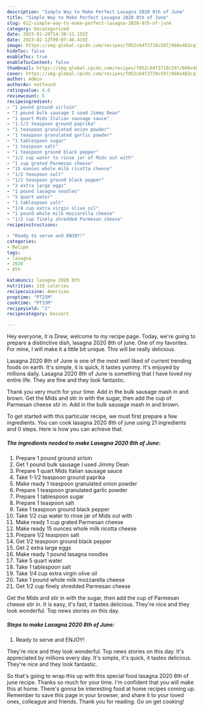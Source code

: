 ```yaml
---
description: "Simple Way to Make Perfect Lasagna 2020 8th of June"
title: "Simple Way to Make Perfect Lasagna 2020 8th of June"
slug: 612-simple-way-to-make-perfect-lasagna-2020-8th-of-june
category: Uncategorized
date: 2023-01-26T14:38:11.155Z
date: 2023-02-12T09:07:48.419Z
image: https://img-global.cpcdn.com/recipes/f052c64f3710c597/680x482cq70/lasagna-2020-8th-of-june-recipe-main-photo.jpg
hideToc: false
enableToc: true
enableTocContent: false
thumbnail: https://img-global.cpcdn.com/recipes/f052c64f3710c597/680x482cq70/lasagna-2020-8th-of-june-recipe-main-photo.jpg
cover: https://img-global.cpcdn.com/recipes/f052c64f3710c597/680x482cq70/lasagna-2020-8th-of-june-recipe-main-photo.jpg
author: Admin
authorAv: notfound
ratingvalue: 4.6
reviewcount: 5
recipeingredient:
- "1 pound ground sirloin"
- "1 pound bulk sausage I used Jimmy Dean"
- "1 quart Mids Italian sausage sauce"
- "1-1/2 teaspoon ground paprika"
- "1 teaspoon granulated onion powder"
- "1 teaspoon granulated garlic powder"
- "1 tablespoon sugar"
- "1 teaspoon salt"
- "1 teaspoon ground black pepper"
- "1/2 cup water to rinse jar of Mids out with"
- "1 cup grated Parmesan cheese"
- "15 ounces whole milk ricotta cheese"
- "1/2 teaspoon salt"
- "1/2 teaspoon ground black pepper"
- "2 extra large eggs"
- "1 pound lasagna noodles"
- "5 quart water"
- "1 tablespoon salt"
- "1/4 cup extra virgin olive oil"
- "1 pound whole milk mozzarella cheese"
- "1/2 cup finely shredded Parmesan cheese"
recipeinstructions:

- "Ready to serve and ENJOY!"
categories:
- Recipe
tags:
- lasagna
- 2020
- 8th

katakunci: lasagna 2020 8th 
nutrition: 119 calories
recipecuisine: American
preptime: "PT25M"
cooktime: "PT33M"
recipeyield: "2"
recipecategory: Dessert

---
```



Hey everyone, it is Drew, welcome to my recipe page. Today, we're going to prepare a distinctive dish, lasagna 2020 8th of june. One of my favorites. For mine, I will make it a little bit unique. This will be really delicious.

Lasagna 2020 8th of June is one of the most well liked of current trending foods on earth. It's simple, it is quick, it tastes yummy. It's enjoyed by millions daily. Lasagna 2020 8th of June is something that I have loved my entire life. They are fine and they look fantastic.

Thank you very much for your time. Add in the bulk sausage mash in and brown. Get the Mids and stir in with the sugar, then add the cup of Parmesan cheese stir in. Add in the bulk sausage mash in and brown.


To get started with this particular recipe, we must first prepare a few ingredients. You can cook lasagna 2020 8th of june using 21 ingredients and 0 steps. Here is how you can achieve that.

<!--inarticleads1-->

##### The ingredients needed to make Lasagna 2020 8th of June:

1. Prepare 1 pound ground sirloin
1. Get 1 pound bulk sausage I used Jimmy Dean
1. Prepare 1 quart Mids Italian sausage sauce
1. Take 1-1/2 teaspoon ground paprika
1. Make ready 1 teaspoon granulated onion powder
1. Prepare 1 teaspoon granulated garlic powder
1. Prepare 1 tablespoon sugar
1. Prepare 1 teaspoon salt
1. Take 1 teaspoon ground black pepper
1. Take 1/2 cup water to rinse jar of Mids out with
1. Make ready 1 cup grated Parmesan cheese
1. Make ready 15 ounces whole milk ricotta cheese
1. Prepare 1/2 teaspoon salt
1. Get 1/2 teaspoon ground black pepper
1. Get 2 extra large eggs
1. Make ready 1 pound lasagna noodles
1. Take 5 quart water
1. Take 1 tablespoon salt
1. Take 1/4 cup extra virgin olive oil
1. Take 1 pound whole milk mozzarella cheese
1. Get 1/2 cup finely shredded Parmesan cheese


Get the Mids and stir in with the sugar, then add the cup of Parmesan cheese stir in. It is easy, it&#39;s fast, it tastes delicious. They&#39;re nice and they look wonderful. Top news stories on this day. 

<!--inarticleads2-->

##### Steps to make Lasagna 2020 8th of June:


1. Ready to serve and ENJOY!

They&#39;re nice and they look wonderful. Top news stories on this day. It&#39;s appreciated by millions every day. It&#39;s simple, it&#39;s quick, it tastes delicious. They&#39;re nice and they look fantastic. 

So that's going to wrap this up with this special food lasagna 2020 8th of june recipe. Thanks so much for your time. I'm confident that you will make this at home. There's gonna be interesting food at home recipes coming up. Remember to save this page in your browser, and share it to your loved ones, colleague and friends. Thank you for reading. Go on get cooking!
